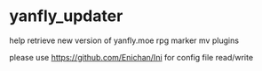 # yanfly_updater
help retrieve new version of yanfly.moe rpg marker mv plugins

please use https://github.com/Enichan/Ini for config file read/write
